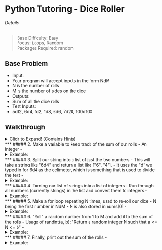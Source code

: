 # Python Tutoring - Dice Roller

###### Details

> Base Difficulty: Easy </br>
> Focus: Loops, Random </br>
> Packages Required: random </br>

Base Problem
------
- Input:
 - Your program will accept inputs in the form NdM
 - N is the number of rolls
 - M is the number of sides on the dice
- Outputs:
 - Sum of all the dice rolls
- Test Inputs:
 - 5d12, 6d4, 1d2, 1d8, 6d6, 7d20, 100d100

Walkthrough
------
<Details>
<summary>Click to Expand! (Contains Hints)</summary> </br>

##### 1. Get user input using the input() function
  - It takes a string as inputs (usually a prompt for the user to type something in)
 - <details><summary>Example:</summary>

     ```python
      user_in = input("Please input a roll in the form NdM:\t")
     ```
  </details>
***
##### 2. Make a variable to keep track of the sum of our rolls
  - An integer
  - <details><summary>Example:</summary>

     ```python
      roll_sum = 0
     ```
  </details>
***
##### 3. Split our string into a list of just the two numbers
  - This will take a string like "6d4" and return a list like ["6", "4"].
  - It uses the "d" we typed in for 6d4 as the delimeter, which is something that is used to divide the text
  - <details><summary>Example:</summary>

     ```python
      str_n = user_in.split("d")
     ```
  </details>
***
##### 4. Turning our list of strings into a list of integers
  - Run through all numbers (currently strings) in the list and convert them to integers
  - <details><summary>Example:</summary>

     ```python
      nums = [int(n) for n in str_n]
     ```
  </details>
***
##### 5. Make a for loop repeating N times, used to re-roll our dice
  - N being the first number in NdM
  - N is also stored in nums[0]
  - <details><summary>Example:</summary>

     ```python
      for i in range(nums[0]):
     ```
  </details>
***
##### 6. "Roll" a random number from 1 to M and add it to the sum of the rolls
  - Usage of randint(a, b): "Return a random integer N such that a <= N <= b"
  - <details><summary>Example:</summary>

     ```python
      roll_sum += randint(1, nums[1])
     ```
  </details>
***
##### 7. Finally, print out the sum of the rolls
  - <details><summary>Example:</summary>

     ```python
      print('The sum of your rolls is %s!\n' % roll_sum)
     ```
  </details>


</details>

<!-- Extended Problem
------ -->
